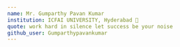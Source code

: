 ```yaml
---
name: Mr. Gumparthy Pavan Kumar 
institution: ICFAI UNIVERSITY, Hyderabad 🚩
quote: work hard in silence let success be your noise
github_user: Gumparthypavankumar
---
```

